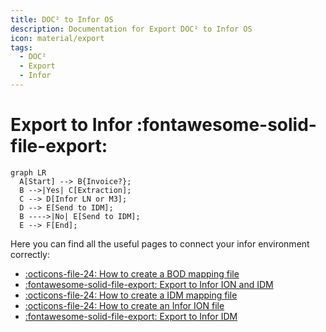 ```yaml
---
title: DOC² to Infor OS
description: Documentation for Export DOC² to Infor OS
icon: material/export
tags:
  - DOC²
  - Export
  - Infor
---
```


# Export to Infor :fontawesome-solid-file-export:



``` mermaid
graph LR
  A[Start] --> B{Invoice?};
  B -->|Yes| C[Extraction];
  C --> D[Infor LN or M3];
  D --> E[Send to IDM];
  B ---->|No| E[Send to IDM];
  E --> F[End];
```



Here you can find all the useful pages to connect your infor environment correctly:

- [:octicons-file-24: How to create a BOD mapping file](/doc2/how-to-create-a-bod-mapping-file/)
- [:fontawesome-solid-file-export: Export to Infor ION and IDM](/doc2/infor-ion/)
- [:octicons-file-24: How to create a IDM mapping file](/doc2/how-to-create-a-idm-mapping-file/)
- [:octicons-file-24: How to create an Infor ION file](/doc2/create-a-infor-ion-file/)
- [:fontawesome-solid-file-export: Export to Infor IDM](/doc2/infor-idm/)
